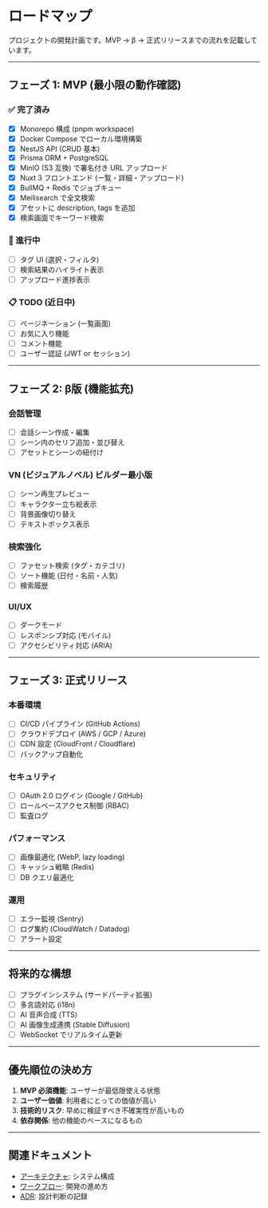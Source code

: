 # ロードマップ

プロジェクトの開発計画です。MVP → β → 正式リリースまでの流れを記載しています。

---

## フェーズ 1: MVP (最小限の動作確認)

### ✅ 完了済み

- [x] Monorepo 構成 (pnpm workspace)
- [x] Docker Compose でローカル環境構築
- [x] NestJS API (CRUD 基本)
- [x] Prisma ORM + PostgreSQL
- [x] MinIO (S3 互換) で署名付き URL アップロード
- [x] Nuxt 3 フロントエンド (一覧・詳細・アップロード)
- [x] BullMQ + Redis でジョブキュー
- [x] Meilisearch で全文検索
- [x] アセットに description, tags を追加
- [x] 検索画面でキーワード検索

### 🚧 進行中

- [ ] タグ UI (選択・フィルタ)
- [ ] 検索結果のハイライト表示
- [ ] アップロード進捗表示

### 📋 TODO (近日中)

- [ ] ページネーション (一覧画面)
- [ ] お気に入り機能
- [ ] コメント機能
- [ ] ユーザー認証 (JWT or セッション)

---

## フェーズ 2: β版 (機能拡充)

### 会話管理

- [ ] 会話シーン作成・編集
- [ ] シーン内のセリフ追加・並び替え
- [ ] アセットとシーンの紐付け

### VN (ビジュアルノベル) ビルダー最小版

- [ ] シーン再生プレビュー
- [ ] キャラクター立ち絵表示
- [ ] 背景画像切り替え
- [ ] テキストボックス表示

### 検索強化

- [ ] ファセット検索 (タグ・カテゴリ)
- [ ] ソート機能 (日付・名前・人気)
- [ ] 検索履歴

### UI/UX

- [ ] ダークモード
- [ ] レスポンシブ対応 (モバイル)
- [ ] アクセシビリティ対応 (ARIA)

---

## フェーズ 3: 正式リリース

### 本番環境

- [ ] CI/CD パイプライン (GitHub Actions)
- [ ] クラウドデプロイ (AWS / GCP / Azure)
- [ ] CDN 設定 (CloudFront / Cloudflare)
- [ ] バックアップ自動化

### セキュリティ

- [ ] OAuth 2.0 ログイン (Google / GitHub)
- [ ] ロールベースアクセス制御 (RBAC)
- [ ] 監査ログ

### パフォーマンス

- [ ] 画像最適化 (WebP, lazy loading)
- [ ] キャッシュ戦略 (Redis)
- [ ] DB クエリ最適化

### 運用

- [ ] エラー監視 (Sentry)
- [ ] ログ集約 (CloudWatch / Datadog)
- [ ] アラート設定

---

## 将来的な構想

- [ ] プラグインシステム (サードパーティ拡張)
- [ ] 多言語対応 (i18n)
- [ ] AI 音声合成 (TTS)
- [ ] AI 画像生成連携 (Stable Diffusion)
- [ ] WebSocket でリアルタイム更新

---

## 優先順位の決め方

1. **MVP 必須機能**: ユーザーが最低限使える状態
2. **ユーザー価値**: 利用者にとっての価値が高い
3. **技術的リスク**: 早めに検証すべき不確実性が高いもの
4. **依存関係**: 他の機能のベースになるもの

---

## 関連ドキュメント

- [アーキテクチャ](./architecture.md): システム構成
- [ワークフロー](./workflow.md): 開発の進め方
- [ADR](./adr/README.md): 設計判断の記録

